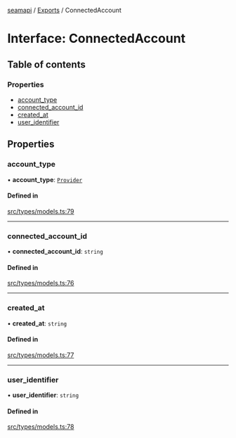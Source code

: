 [seamapi](../README.md) / [Exports](../modules.md) / ConnectedAccount

# Interface: ConnectedAccount

## Table of contents

### Properties

- [account\_type](ConnectedAccount.md#account_type)
- [connected\_account\_id](ConnectedAccount.md#connected_account_id)
- [created\_at](ConnectedAccount.md#created_at)
- [user\_identifier](ConnectedAccount.md#user_identifier)

## Properties

### account\_type

• **account\_type**: [`Provider`](../modules.md#provider)

#### Defined in

[src/types/models.ts:79](https://github.com/hello-seam/seamapi-javascript/blob/main/src/types/models.ts#L79)

___

### connected\_account\_id

• **connected\_account\_id**: `string`

#### Defined in

[src/types/models.ts:76](https://github.com/hello-seam/seamapi-javascript/blob/main/src/types/models.ts#L76)

___

### created\_at

• **created\_at**: `string`

#### Defined in

[src/types/models.ts:77](https://github.com/hello-seam/seamapi-javascript/blob/main/src/types/models.ts#L77)

___

### user\_identifier

• **user\_identifier**: `string`

#### Defined in

[src/types/models.ts:78](https://github.com/hello-seam/seamapi-javascript/blob/main/src/types/models.ts#L78)
